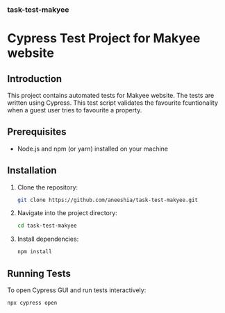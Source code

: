 ### task-test-makyee

# Cypress Test Project for Makyee website

## Introduction

This project contains automated tests for Makyee website. The tests are written using Cypress.
This test script validates the favourite fcuntionality when a guest user tries to favourite a property.

## Prerequisites

- Node.js and npm (or yarn) installed on your machine

## Installation

1. Clone the repository:

   ```bash
   git clone https://github.com/aneeshia/task-test-makyee.git

2. Navigate into the project directory:

   ```bash
   cd task-test-makyee

3. Install dependencies:

   ```bash
   npm install

## Running Tests

To open Cypress GUI and run tests interactively:

   ```bash
   npx cypress open

